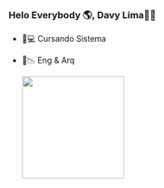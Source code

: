 ### Helo Everybody 🌎, Davy Lima✌🏼 

- 📱💻 Cursando Sistema 
- 📐📉 Eng & Arq

  <a href="https://github.com/DavyGFLima">
  <img height="180em" src="https://github-readme-stats.vercel.app/api?username=DavyGFLima&show_icons=true&theme=dracula&include_all_commits=true&count_private=true"/>
